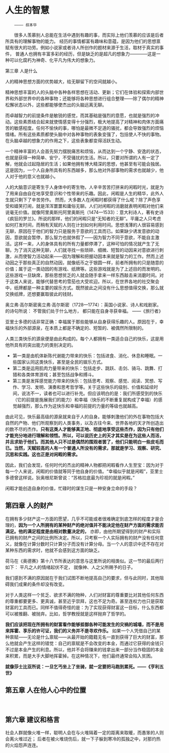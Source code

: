# 人生的智慧
        ———— 叔本华

&emsp;&emsp;很多人羡慕别人总能在生活中遇到有趣的事，而实际上他们羡慕的应该是后者所具有的理解事物的能力。
经历的事情都富有趣味和意蕴，是因为他们的思想禀赋有很大的功劳。例如小说家或者诗人所创作的题材来源于生活，取材于真实的事件，
普通人也拥有丰富多彩的经历，但是缺乏的是超凡的想象力————这是一种可以化腐朽为神奇、化平凡为伟大的想象力。


第三章 人是什么


人的精神思想方面的优势越大，给无聊留下的空间就越小。

精神思想丰富的人的头脑中各种各样思想在活动、更新；它们在体验和探索内部世界和外部世界中的各种事物；还能够将各种思想进行组合整理——除了偶尔的精神松懈状态以外，这些都能够使杰出的头脑远离无聊。


而卓越智力的前提条件是敏锐的感觉，而其基础是强烈的意愿，也就是强烈的冲动。这些素质结合起来就使情感变得十分强烈，极大地提高了对精神和肉体方面痛苦的敏感程度。任何不愉快的事，哪怕是最微不足道的骚扰，都会导致强烈的烦恼情绪。所有这些素质都使头脑中对各种事物的表象变强了，包括使人不快的事物。在头脑卓越的想象力的作用之下，这些表象都变得活跃生动。

一个精神丰富的人会首先努力摆脱痛苦和烦恼，从而达到一个宁静、安逸的状态，也就是获得一种简单、安宁，不受骚扰的生活。所以，只要对所谓的人有一定了解，他就会过起隐居的生活；如果他拥有博大精深的思想，他甚至有可能会独居。这是因为，一个人自身所具有的东西越多，那么他对外部事物的需求也就越少，他人对于他的意义也就越小。


人的大脑意识是寄生于人身体中的寄生物，人辛辛苦苦打拼来的闲暇时光，就是为了用来自由自在地享受意识和个性带来的乐趣。因此，闲暇是人生的精华，此外人生就只剩下了辛苦劳作。
然而，大多数人在闲暇时都获得了什么呢？除了声色享受和嬉笑打闹，就是浑浑噩噩和庸俗无聊。人们对闲暇的消磨就表明闲暇对他们来说毫无价值。就像阿里奥斯托阿里奥斯托（1474—1533）：意大利诗人，著有史诗《疯狂的罗兰》。所说的那样，他们的闲暇只是“无知者的无聊”。平庸之人只考虑如何打发时间，而稍有天赋的人则在计划如何利用时间。思想浅薄的人很容易感到无聊，原因在于他们的智力只是服务于意欲的工具而已。如果缺少诱发意欲的动因，意欲就会暂停，那么智力也就休假了——因为智力不同于意欲，不能自主激活。这样一来，人的身体具有的所有力量都停滞了，这种可怕的情况就产生了无聊。为了消灭这种无聊，人们就寻找一些琐碎、细微、短暂的动因来对意欲进行刺激，从而使智力活动起来——因为理解和把握动因本来就是智力的工作。然而上述动因之于那些真正的自然动因，就像纸币之于银圆一样，前者所拥有的只是随意的价值；属于这一类动因的有游戏、纸牌等。这些游戏就是为了上述目的而发明的。这些游戏一旦缺席，那些思想贫乏的人就会随手拿来一样东西敲击来消磨时间。对于这类人来说，能够代替思考的雪茄也大受欢迎。所以，在世界各地的社交聚会中，纸牌都是一种主要的娱乐方式。既然彼此之间没有什么思想值得交换，那么就交换纸牌，还想要赢取彼此的钱财。


奥立弗·高尔斯密奥立弗·高尔斯密（1728—1774）：英国小说家、诗人和戏剧家。的诗句所说：
不管我们处于什么地方，
都只能在自身寻获幸福。
        ——《旅行者》


亚里士多德的话非常正确：幸福属于那些能够从自身获得乐趣的人。原因在于，幸福快乐的外部源泉，在本质上都是不确定的、短暂的、被偶然所限制的。


人类三类快乐的源泉便是由此构成的。每个人都拥有一类适合自己的快乐，这是用他所具有的突出能力的类别决定的。
- 第一类是由机体新陈代谢能力带来的快乐：包括进食、消化、休息和睡眠。一些国家认同这类快乐，甚至是全民的娱乐方式。
- 第二类是运用肌肉力量带来的快乐：包括走步、跳跃、击剑、骑马、跳舞、打猎和各类体育游戏；甚至包括战争和搏斗。
- 第三类是发挥感觉能力带来的快乐：包括思考、观察、感觉、阅读、冥想、写作、学习、发明、演奏和思考哲学等。关于这些快乐的级别、价值和延续时间，说法不一，读者也可以进行补充。但应该明白的是：我们所感受到的快乐（它的前提是施展我们的能力）和幸福（快乐的不断重复就构成了幸福）的感觉越强烈，那么作为这快乐和幸福的前提的力量的等级也就越高。

由此可见，快乐最高级的源泉就来自于人的自身。能够刺激他们的外在事物包括大自然的产物、他们所观察到的人类事务，以及古往今来、世界各地的天才所创造出的数不尽的杰作。**只有这类人才能够真正地、彻底地享受这些杰作，因为只有他们才能充分地进行理解和领悟。所以，可以说历史上的天才其实是在为这些人而活，并且求助于他们。而其他人只不过是偶然的围观者罢了，他们只能明白一些皮毛而已。当然，天赋较高的人有一个普通人所没有的需求，那就是学习、观察、研究、沉思和实践。这也正是对闲暇的需求。** 

因此，我们会发现，任何时代的杰出的精神人物都把闲暇看作人生至宝：因为对于每一个人来说，闲暇的价值就等同于他自身的价值。“幸福似乎就是闲暇”，亚里士多德曾这样说。狄奥根尼斯曾说：“苏格拉底最为珍视的就是闲暇。”

闲暇才能创造自身的价值，忙碌时的谋生只是一种安身立命的手段？



## 第四章 人的财产

在拥有多少财产这一方面的愿望，几乎不可能或者很难确定到底怎样的程度才是合理的，**因为一个人所拥有的某种财产的绝对值并不能决定他在财产方面的需求能否满足。他的满足程度是由相对数量决定的，** 亦即，由他所期望得到的财产和实际已拥有的财产之间的比例所决定。所以，只考察一个人实际拥有的财产没有任何意义，就像在计算分数时只计算分子而没有计算分母。当一个人的意识中还不存在对某种东西的需求时，他就不会感到这方面的缺乏。

荷马在《奥德赛》第十八节所表达的意思与这里所说的相类似。这一节的最后两行如下：
平凡之人的情绪起伏不定，
就像神、人之父所赐予的日子。

我们感到不满的原因就在于我们试图不断地提高自己的要求，但与此同时，其他阻碍我们成果的条件却没有改变。

对于人类这样一个贫乏、欲求不满的物种，人们对财富的尊重要比对其他任何东西的尊重都要更多、更真诚，甚至近乎崇拜，这也不足为奇。甚至连权力也只是获取财富的工具而已。同样不值得奇怪的是：为了实现获得财富这一目标，什么东西都可以被推翻、被抛弃。比如，哲学教授就是这样抛弃了哲学的。


**我们应该把现在所拥有的财富看作能够抵御各种可能发生的灾祸的城墙，而不是用来挥霍、享乐的许可证，我们的义务并不是寻欢作乐。** 如果一个人凭借自己的某种禀赋——无论是什么禀赋——从最开始的籍籍无名一直到获得了巨大的财富，那么他就会产生这样的错觉：自己的禀赋是不会改变的本金，而通过它获得的金钱只不过是本金产生的利息。所以，他并不会将赚来的钱拿出来一部分当作稳固的本金来积累，而是大手大脚地挥霍掉。在这种情况下，他们最终通常会陷入贫困。

**就像莎士比亚所说：一旦乞丐坐上了坐骑，就一定要把马跑到累死。——《亨利五世》**


## 第五章 人在他人心中的位置
&emsp;&emsp;



## 第六章 建议和格言
社会人群就像火堆一样，聪明人会在与火堆隔着一定的距离来取暖，而愚笨的人则会离火堆过近；
后者在被火堆烧伤后，就一下子躲到寒冷的孤独之中，对那灼热的火焰怨声连连。
